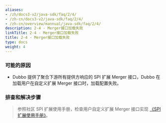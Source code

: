 ```yaml
---
aliases:
- /zh/docs3-v2/java-sdk/faq/2/4/
- /zh-cn/docs3-v2/java-sdk/faq/2/4/
- /zh-cn/overview/mannual/java-sdk/faq/2/4/
description: 2-4 - Merger接口加载失败
linkTitle: 2-4 - Merger接口加载失败
title: 2-4 - Merger接口加载失败
type: docs
weight: 4
---
```







### 可能的原因

* Dubbo 提供了聚合下游所有提供方响应的 SPI 扩展 Merger 接口，Dubbo 在加载用户在自定义扩展 Merger 接口时，加载配置失败。

### 排查和解决步骤
> 参照社区 SPI 扩展使用手册，检查用户自定义扩展 Merger 接口实现 [《SPI 扩展使用手册》](/zh-cn/overview/mannual/java-sdk/reference-manual/spi/)。
